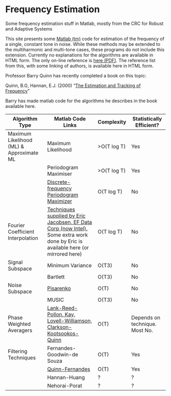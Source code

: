 # Frequency Estimation

Some frequency estimation stuff in Matlab, mostly from the CRC for Robust and Adaptive Systems

This site presents some [Matlab (tm)](http://www.google.com/url?q=http%3A%2F%2Fwww.mathworks.com%2F&sa=D&sntz=1&usg=AFQjCNEN8sEnpi2M6VohHRH2Q4pK9OZEUA) code for estimation of the frequency of a single, constant tone in noise. While these methods may be extended to the multiharmonic and multi-tone cases, these programs do not include this extension.
Currently no explanations for the algorithms are available in HTML form. The only on-line reference is [here (PDF)](http://www.google.com/url?q=http%3A%2F%2Fespace.library.uq.edu.au%2Fview%2FUQ%3A10626&sa=D&sntz=1&usg=AFQjCNFGDc6N8gt32C3HAVY8n7mUlY8BCg). The reference list from this, with some linking of authors, is available here in HTML form.

Professor Barry Quinn has recently completed a book on this topic:

Quinn, B.G, Hannan, E.J. (2000) “[The Estimation and Tracking of Frequency](http://www.google.com/url?q=http%3A%2F%2Fwww.cambridge.org%2Fuk%2Fcatalogue%2Fcatalogue.asp%3Fisbn%3D0521804469&sa=D&sntz=1&usg=AFQjCNFIMBThtqEYttxzyJD3-31pxIoZ6Q)”

Barry has made matlab code for the algorithms he describes in the book available here.

| Algorithm Type                           | Matlab Code Links                                                                                                                                                                                            | Complexity  | Statistically Efficient?       |
| ---------------------------------------- | ------------------------------------------------------------------------------------------------------------------------------------------------------------------------------------------------------------ | ----------- | ------------------------------ |
| Maximum Likelihood (ML) & Approximate ML | Maximum Likelihood                                                                                                                                                                                           | >O(T log T) | Yes                            |
|                                          | Periodogram Maximiser                                                                                                                                                                                        | >O(T log T) | Yes                            |
|                                          | [Discrete-frequency Periodogram Maximizer](https://github.com/kootsoop/frequency/blob/main/matlab/discperiod.m)                                                                                              | O(T log T)  | No                             |
| Fourier Coefficient Interpolation        | [Techniques supplied by Eric Jacobsen, EF Data Corp (now Intel).](https://github.com/kootsoop/frequency/blob/main/matlab/ericj1/README.md) Some extra work done by Eric is available here (or mirrored here) | O(T log T)  | No                             |
| Signal Subspace                          | Minimum Variance                                                                                                                                                                                             | O(T3)       | No                             |
|                                          | Bartlett                                                                                                                                                                                                     | O(T3)       | No                             |
| Noise Subspace                           | [Pisarenko](https://github.com/kootsoop/frequency/blob/main/matlab/pisarenko.m)                                                                                                                              | O(T)        | No                             |
|                                          | MUSIC                                                                                                                                                                                                        | O(T3)       | No                             |
| Phase Weighted Averagers                 | [Lank-Reed-Pollon, Kay, Lovell-Williamson, Clarkson-Kootsookos-Quinn](https://github.com/kootsoop/frequency/blob/main/matlab/wlp.m)                                                                          | O(T)        | Depends on technique. Most No. |
| Filtering Techniques                     | Fernandes-Goodwin-de Souza                                                                                                                                                                                   | O(T)        | Yes                            |
|                                          | [Quinn-Fernandes](https://github.com/kootsoop/frequency/blob/main/matlab/qnf.m)                                                                                                                              | O(T)        | Yes                            |
|                                          | Hannan-Huang                                                                                                                                                                                                 | ?           | ?                              |
|                                          | Nehorai-Porat                                                                                                                                                                                                | ?           | ?                              |

